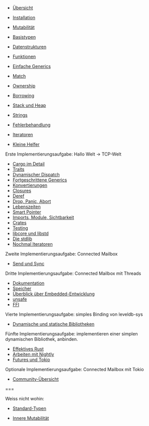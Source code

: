 * [Übersicht](../index.html?chapter=overview)

* [Installation](../index.html?chapter=installation)
* [Mutabilität](../index.html?chapter=mutability)
* [Basistypen](../index.html?chapter=basic-types)
* [Datenstrukturen](../index.html?chapter=data-structures)
* [Funktionen](../index.html?chapter=functions)
* [Einfache Generics](../index.html?chapter=generics-basics)
* [Match](../index.html?chapter=match)
* [Ownership](../index.html?chapter=ownership)
* [Borrowing](../index.html?chapter=borrowing)
* [Stack und Heap](../index.html?chapter=stack-and-heap)
* [Strings](../index.html?chapter=strings)
* [Fehlerbehandlung](../index.html?chapter=error-handling)
* [Iteratoren](../index.html?chapter=iterators)
* [Kleine Helfer](../index.html?chapter=little-helpers)

Erste Implementierungsaufgabe: Hallo Welt -> TCP-Welt

* [Cargo im Detail](../index.html?chapter=cargo)
* [Traits](../index.html?chapter=traits)
* [Dynamischer Dispatch](../index.html?chapter=dynamic-dispatch)
* [Fortgeschrittene Generics](../index.html?chapter=advanced-generics-bounds)
* [Konvertierungen](../index.html?chapter=conversion-patterns)
* [Closures](../index.html?chapter=closures)
* [Deref](../index.html?chapter=deref-coersions)
* [Drop, Panic, Abort](../index.html?chapter=drop-panic-abort)
* [Lebenszeiten](../index.html?chapter=lifetimes)
* [Smart Pointer](../index.html?chapter=smart-pointers)
* [Imports, Module, Sichtbarkeit](../index.html?chapter=imports-modules-and-visibility)
* [Crates](../index.html?chapter=crates)
* [Testing](../index.html?chapter=testing)
* [libcore und libstd](../index.html?chapter=libcore-and-libstd)
* [Die stdlib](../index.html?chapter=std-lib-tour)
* [Nochmal Iteratoren](../index.html?chapter=iterators-again)

Zweite Implementierungsaufgabe: Connected Mailbox

* [Send und Sync](../index.html?chapter=send-and-sync)

Dritte Implementierungsaufgabe: Connected Mailbox mit Threads

* [Dokumentation](../index.html?chapter=documentation)
* [Speicher](../index.html?chapter=memory-considerations)
* [Überblick über Embedded-Entwicklung](../index.html?chapter=embedded)
* [unsafe](../index.html?chapter=unsafe)
* [FFI](../index.html?chapter=ffi)

Vierte Implementierungsaufgabe: simples Binding von leveldb-sys

* [Dynamische und statische Bibliotheken](../index.html?chapter=dynamic-and-static-libs)

Fünfte Implementierungsaufgabe: implementieren einer simplen dynamischen Bibliothek, anbinden.

* [Effektives Rust](../index.html?chapter=effective-rust)
* [Arbeiten mit Nightly](../index.html?chapter=working-with-nightly)
* [Futures und Tokio](../index.html?chapter=futures-and-tokio)

Optionale Implementierungsaufgabe: Connected Mailbox mit Tokio

* [Community-Übersicht](../index.html?chapter=community-map)

===

Weiss nicht wohin:

* [Standard-Typen](../index.html?chapter=standard-types)

* [Innere Mutabilität](../index.html?chapter=inner-mutability)
